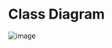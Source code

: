 # Class Diagram

![image](https://user-images.githubusercontent.com/38252227/183771138-832ff318-54a9-4d64-8500-b14288f9facc.png)

